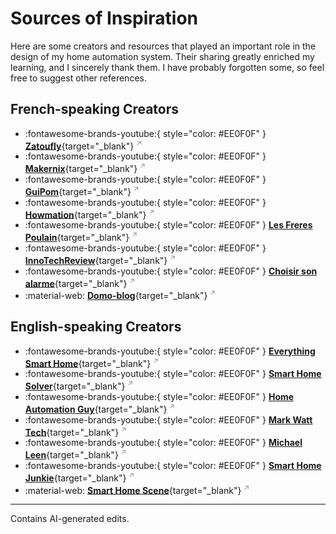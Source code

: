 # Sources of Inspiration

Here are some creators and resources that played an important role in the design of my home automation system. Their sharing greatly enriched my learning, and I sincerely thank them. I have probably forgotten some, so feel free to suggest other references.

## French-speaking Creators

- :fontawesome-brands-youtube:{ style="color: #EE0F0F" } [**Zatoufly**](https://www.youtube.com/@Zatoufly){target="_blank"} <sup style="font-size:0.8em;opacity:0.5">&#x2197;</sup>
- :fontawesome-brands-youtube:{ style="color: #EE0F0F" } [**Makernix**](https://www.youtube.com/@makernix){target="_blank"} <sup style="font-size:0.8em;opacity:0.5">&#x2197;</sup>
- :fontawesome-brands-youtube:{ style="color: #EE0F0F" } [**GuiPom**](https://www.youtube.com/@GuiPoM){target="_blank"} <sup style="font-size:0.8em;opacity:0.5">&#x2197;</sup>
- :fontawesome-brands-youtube:{ style="color: #EE0F0F" } [**Howmation**](https://www.youtube.com/@Howmation){target="_blank"} <sup style="font-size:0.8em;opacity:0.5">&#x2197;</sup>
- :fontawesome-brands-youtube:{ style="color: #EE0F0F" } [**Les Freres Poulain**](https://www.youtube.com/@lesfrerespoulain){target="_blank"} <sup style="font-size:0.8em;opacity:0.5">&#x2197;</sup>
- :fontawesome-brands-youtube:{ style="color: #EE0F0F" } [**InnoTechReview**](https://www.youtube.com/@InnoTechReview){target="_blank"} <sup style="font-size:0.8em;opacity:0.5">&#x2197;</sup>
- :fontawesome-brands-youtube:{ style="color: #EE0F0F" } [**Choisir son alarme**](https://www.youtube.com/@choisir-son-alarme){target="_blank"} <sup style="font-size:0.8em;opacity:0.5">&#x2197;</sup>
- :material-web: [**Domo-blog**](https://www.domo-blog.fr/domotique/news-domotique/){target="_blank"} <sup style="font-size:0.8em;opacity:0.5">&#x2197;</sup>

## English-speaking Creators

- :fontawesome-brands-youtube:{ style="color: #EE0F0F" } [**Everything Smart Home**](https://www.youtube.com/@Everythingsmarthome){target="_blank"} <sup style="font-size:0.8em;opacity:0.5">&#x2197;</sup>
- :fontawesome-brands-youtube:{ style="color: #EE0F0F" } [**Smart Home Solver**](https://www.youtube.com/@SmartHomeSolver){target="_blank"} <sup style="font-size:0.8em;opacity:0.5">&#x2197;</sup>
- :fontawesome-brands-youtube:{ style="color: #EE0F0F" } [**Home Automation Guy**](https://www.youtube.com/@HomeAutomationGuy){target="_blank"} <sup style="font-size:0.8em;opacity:0.5">&#x2197;</sup>
- :fontawesome-brands-youtube:{ style="color: #EE0F0F" } [**Mark Watt Tech**](https://www.youtube.com/@MarkWattTech){target="_blank"} <sup style="font-size:0.8em;opacity:0.5">&#x2197;</sup>
- :fontawesome-brands-youtube:{ style="color: #EE0F0F" } [**Michael Leen**](https://www.youtube.com/@michaelsleen){target="_blank"} <sup style="font-size:0.8em;opacity:0.5">&#x2197;</sup>
- :fontawesome-brands-youtube:{ style="color: #EE0F0F" } [**Smart Home Junkie**](https://www.youtube.com/@SmartHomeJunkie){target="_blank"} <sup style="font-size:0.8em;opacity:0.5">&#x2197;</sup>
- :material-web: [**Smart Home Scene**](https://smarthomescene.com/){target="_blank"} <sup style="font-size:0.8em;opacity:0.5">&#x2197;</sup>

---
Contains AI-generated edits.
